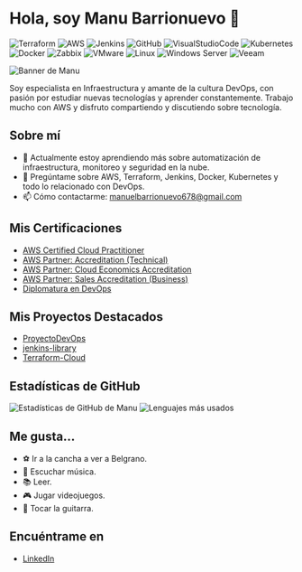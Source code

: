 # Hola, soy Manu Barrionuevo 👋

![Terraform](https://img.shields.io/badge/-Terraform-623CE4?style=flat-square&logo=terraform)
![AWS](https://img.shields.io/badge/-Amazon%20AWS-FF9900?style=flat-square&logo=amazon-aws)
![Jenkins](https://img.shields.io/badge/-Jenkins-D24939?style=flat-square&logo=jenkins)
![GitHub](https://img.shields.io/badge/-GitHub-181717?style=flat-square&logo=github)
![VisualStudioCode](https://img.shields.io/badge/-Visual%20Studio%20Code-007ACC?style=flat-square&logo=visual-studio-code)
![Kubernetes](https://img.shields.io/badge/-Kubernetes-326CE5?style=flat-square&logo=kubernetes)
![Docker](https://img.shields.io/badge/-Docker-2496ED?style=flat-square&logo=docker)
![Zabbix](https://img.shields.io/badge/-Zabbix-3C679A?style=flat-square&logo=zabbix)
![VMware](https://img.shields.io/badge/-VMware-607078?style=flat-square&logo=vmware)
![Linux](https://img.shields.io/badge/-Linux-FCC624?style=flat-square&logo=linux)
![Windows Server](https://img.shields.io/badge/-Windows%20Server-0078D6?style=flat-square&logo=windows)
![Veeam](https://img.shields.io/badge/-Veeam-00B336?style=flat-square&logo=veeam)

![Banner de Manu](https://i.imgur.com/5tCw87R.jpeg)

Soy especialista en Infraestructura y amante de la cultura DevOps, con pasión por estudiar nuevas tecnologías y aprender constantemente. Trabajo mucho con AWS y disfruto compartiendo y discutiendo sobre tecnología.

## Sobre mí
- 🌱 Actualmente estoy aprendiendo más sobre automatización de infraestructura, monitoreo y seguridad en la nube.
- 💬 Pregúntame sobre AWS, Terraform, Jenkins, Docker, Kubernetes y todo lo relacionado con DevOps.
- 📫 Cómo contactarme: [manuelbarrionuevo678@gmail.com](mailto:manuelbarrionuevo678@gmail.com)

## Mis Certificaciones

- [AWS Certified Cloud Practitioner](https://www.credly.com/badges/7f02ce4a-62d4-49c5-a4f6-297967ef2e01)
- [AWS Partner: Accreditation (Technical)](https://www.credly.com/badges/fd2f4232-9707-4568-a3e5-38ae0ad1dab5)
- [AWS Partner: Cloud Economics Accreditation](https://www.credly.com/badges/2ca88817-fe22-4e23-a321-1cfa31d537ed)
- [AWS Partner: Sales Accreditation (Business)](https://credly.com/badges/0256279e-a1ff-4f7f-8f17-811532408758)
- [Diplomatura en DevOps](https://certificados.mundose.com/?i=bW9kZT1QREYmcmVjb3JkPTM5eDIxODgxMTg=)

## Mis Proyectos Destacados
- [ProyectoDevOps](https://github.com/manuBarriouevo/ProyectoDevOps)
- [jenkins-library](https://github.com/manuBarriouevo/jenkins-library)
- [Terraform-Cloud](https://github.com/manuBarriouevo/Terraform-Cloud)
  
## Estadísticas de GitHub
![Estadísticas de GitHub de Manu](https://github-readme-stats.vercel.app/api?username=manuBarrionuevo&show_icons=true&theme=light)
![Lenguajes más usados](https://github-readme-stats.vercel.app/api/top-langs/?username=manuBarrionuevo&layout=compact)

## Me gusta...
- ⚽ Ir a la cancha a ver a Belgrano.
- 🎵 Escuchar música.
- 📚 Leer.
- 🎮 Jugar videojuegos.
- 🎸 Tocar la guitarra.

## Encuéntrame en
- [LinkedIn](https://www.linkedin.com/in/manuel-barrionuevo-7b5946196)
